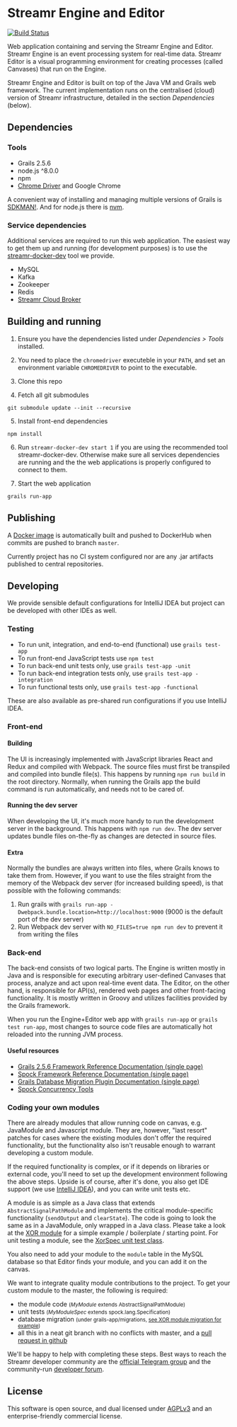 # Streamr Engine and Editor 

[![Build Status](https://travis-ci.org/streamr-dev/engine-and-editor.svg?branch=master)](https://travis-ci.org/streamr-dev/engine-and-editor)

Web application containing and serving the Streamr Engine and Editor. Streamr Engine is an event processing system for real-time data. Streamr Editor is a visual programming environment for creating processes (called Canvases) that run on the Engine. 

Streamr Engine and Editor is built on top of the Java VM and Grails web framework. The current implementation runs on the centralised (cloud) version of Streamr infrastructure, detailed in the section *Dependencies* (below). 

## Dependencies

### Tools
- Grails 2.5.6
- node.js ^8.0.0
- npm
- [Chrome Driver](https://code.google.com/p/selenium/wiki/ChromeDriver) and Google Chrome

A convenient way of installing and managing multiple versions of Grails is [SDKMAN!](http://sdkman.io/install.html). And for node.js there is [nvm](https://github.com/creationix/nvm).

### Service dependencies

Additional services are required to run this web application. The easiest way to get them up and running (for development purposes) is to use the [streamr-docker-dev](https://github.com/streamr-dev/streamr-docker-dev) tool we provide.

- MySQL
- Kafka
- Zookeeper
- Redis
- [Streamr Cloud Broker](https://github.com/streamr-dev/cloud-broker)

## Building and running

1. Ensure you have the dependencies listed under *Dependencies > Tools* installed.

2. You need to place the `chromedriver` executeble in your `PATH`, and set an environment variable `CHROMEDRIVER` to point to the executable.

3. Clone this repo

4. Fetch all git submodules 
```
git submodule update --init --recursive
```
5. Install front-end dependencies
```
npm install
```

6. Run `streamr-docker-dev start 1` if you are using the recommended tool streamr-docker-dev. Otherwise make sure all services dependencies are running and the the web applications is properly configured to connect to them.

7. Start the web application
```
grails run-app
```

## Publishing
A [Docker image](https://hub.docker.com/r/streamr/broker/) is automatically built and pushed to DockerHub when commits
are pushed to branch `master`.

Currently project has no CI system configured nor are any .jar artifacts published to central repositories.

## Developing

We provide sensible default configurations for IntelliJ IDEA but project can be developed with other IDEs as well.

### Testing

- To run unit, integration, and end-to-end (functional) use `grails test-app`
- To run front-end JavaScript tests use `npm test`
- To run back-end unit tests only, use `grails test-app -unit`
- To run back-end integration tests only, use `grails test-app -integration`
- To run functional tests only, use `grails test-app -functional`

These are also available as pre-shared run configurations if you use IntelliJ IDEA.

### Front-end

#### Building

The UI is increasingly implemented with JavaScript libraries React and Redux and compiled with Webpack. The source files must first be transpiled and compiled into bundle file(s). This happens by running `npm run build` in the root directory. Normally, when running the Grails app the build command is run automatically, and needs not to be cared of.

#### Running the dev server

When developing the UI, it's much more handy to run the development server in the background. This happens with `npm run dev`. 
The dev server updates bundle files on-the-fly as changes are detected in source files.

#### Extra

Normally the bundles are always written into files, where Grails knows to take them from. However, if you want to use the files straight from the memory of the Webpack dev server (for increased building speed), is that possible with the following commands:
 1) Run grails with `grails run-app -Dwebpack.bundle.location=http://localhost:9000` (9000 is the default port of the dev server)
 2) Run Webpack dev server with `NO_FILES=true npm run dev` to prevent it from writing the files 

### Back-end

The back-end consists of two logical parts. The Engine is written mostly in Java and is responsible for executing arbitrary user-defined Canvases that process, analyze and act upon real-time event data. The Editor, on the other hand, is responsible for API(s), rendered web pages and other front-facing functionality. It is mostly written in Groovy and utilizes facilities provided by the Grails framework.

When you run the Engine+Editor web app with `grails run-app` or `grails test run-app`, most changes to source code files are automatically hot reloaded into the running JVM process.


#### Useful resources
- [Grails 2.5.6 Framework Reference Documentation (single page)](https://grails.github.io/grails2-doc/2.5.6/guide/single.html)
- [Spock Framework Reference Documentation (single page)](http://spockframework.org/spock/docs/1.1/all_in_one.html)
- [Grails Database Migration Plugin Documentation (single page)](http://grails-plugins.github.io/grails-database-migration/1.4.0/guide/single.html)
- [Spock Concurrency Tools](http://spockframework.org/spock/javadoc/1.1/spock/util/concurrent/package-summary.html)

### Coding your own modules

There are already modules that allow running code on canvas, e.g. JavaModule and Javascript module. They are, however, "last resort" patches for cases where the existing modules don't offer the required functionality, but the functionality also isn't reusable enough to warrant developing a custom module.

If the required functionality is complex, or if it depends on libraries or external code, you'll need to set up the development environment following the above steps. Upside is of course, after it's done, you also get IDE support (we use [IntelliJ IDEA](https://www.jetbrains.com/idea/)), and you can write unit tests etc.

A module is as simple as a Java class that extends `AbstractSignalPathModule` and implements the critical module-specific functionality (`sendOutput` and `clearState`). The code is going to look the same as in a JavaModule, only wrapped in a Java class. Please take a look at the [XOR module](https://github.com/streamr-dev/engine-and-editor/blob/master/src/java/com/unifina/signalpath/bool/Xor.java) for a simple example / boilerplate / starting point. For unit testing a module, see the [XorSpec unit test class](https://github.com/streamr-dev/engine-and-editor/blob/master/test/unit/com/unifina/signalpath/bool/XorSpec.groovy).

You also need to add your module to the `module` table in the MySQL database so that Editor finds your module, and you can add it on the canvas.

We want to integrate quality module contributions to the project. To get your custom module to the master, the following is required:
* the module code <small>(*MyModule* extends AbstractSignalPathModule)</small>
* unit tests <small>(*MyModuleSpec* extends spock.lang.Specification)</small>
* database migration <small>(under grails-app/migrations, [see XOR module migration for example](https://github.com/streamr-dev/engine-and-editor/blob/master/grails-app/migrations/core/2017-01-17-xor-module.groovy))</small>
* all this in a neat git branch with no conflicts with master, and a [pull request in github](https://github.com/streamr-dev/engine-and-editor/pull/229)

We'll be happy to help with completing these steps. Best ways to reach the Streamr developer community are the [official Telegram group](https://t.me/streamrdata) and the community-run [developer forum](http://forum.streamr.dev/).

## License

This software is open source, and dual licensed under [AGPLv3](https://www.gnu.org/licenses/agpl.html) and an enterprise-friendly commercial license.
